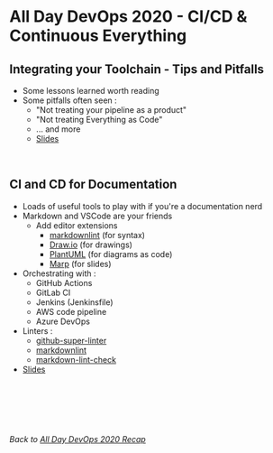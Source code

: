 # All Day DevOps 2020 - CI/CD & Continuous Everything

## Integrating your Toolchain - Tips and Pitfalls

* Some lessons learned worth reading
* Some pitfalls often seen :
  * "Not treating your pipeline as a product"
  * "Not treating Everything as Code"
  * ... and more
  * [Slides](assets/Jamal-Walsh-ADDO-2020-Spring-Break-Edition.pdf)

&nbsp;

## CI and CD for Documentation

* Loads of useful tools to play with if you're a documentation nerd
* Markdown and VSCode are your friends
  * Add editor extensions
    * [markdownlint](https://github.com/DavidAnson/vscode-markdownlint) (for syntax)
    * [Draw.io](https://github.com/hediet/vscode-drawio) (for drawings)
    * [PlantUML](https://github.com/qjebbs/vscode-plantuml) (for diagrams as code)
    * [Marp](https://github.com/marp-team/marp-vscode) (for slides)
* Orchestrating with :
  * GitHub Actions
  * GitLab CI
  * Jenkins (Jenkinsfile)
  * AWS code pipeline
  * Azure DevOps
* Linters :
  * [github-super-linter](https://github.com/github/super-linter)
  * [markdownlint](https://github.com/DavidAnson/markdownlint)
  * [markdown-lint-check](https://github.com/tcort/markdown-link-check)
* [Slides](assets/ADDO_2020_CICD_Jacques_Gil_CI_and_CD_for_doccumentation.pdf)

&nbsp;

&nbsp;

&nbsp;

*Back to [All Day DevOps 2020 Recap](https://khurdz.github.io/addo-2020/)*
